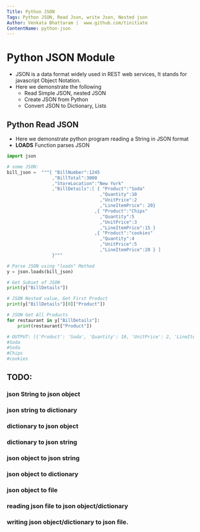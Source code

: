 ```yaml
---
Title: Python JSON
Tags: Python JSON, Read Json, write Json, Nested json
Author: Venkata Bhattaram |  www.github.com/tinitiate
ContentName: python-json
---
```


# Python JSON Module
* JSON is a data format widely used in REST web services, It stands for 
  javascript Object Notation.
* Here we demonstrate the following
  * Read Simple JSON, nested JSON
  * Create JSON from Python
  * Convert JSON to Dictionary, Lists 

## Python Read JSON
* Here we demonstrate python program reading a String in JSON format
* **LOADS** Function parses JSON
```python
import json

# some JSON:
bill_json =  """{ "BillNumber":1245
                 ,"BillTotal":3000
                 ,"StoreLocation":"New York"
                 ,"BillDetails":[ { "Product":"Soda"
                                   ,"Quantity":10
                                   ,"UnitPrice":2
                                   ,"LineItemPrice": 20}
                                 ,{ "Product":"Chips"
                                   ,"Quantity":5
                                   ,"UnitPrice":3
                                   ,"LineItemPrice":15 }
                                 ,{ "Product":"cookies"
                                   ,"Quantity":4
                                   ,"UnitPrice":5
                                   ,"LineItemPrice":20 } ]
                 }"""

# Parse JSON using "loads" Method
y = json.loads(bill_json)

# Get Subset of JSON
print(y["BillDetails"])

# JSON Nested value, Get First Product
print(y["BillDetails"][0]["Product"])

# JSON Get All Products
for restaurant in y["BillDetails"]:
    print(restaurant["Product"])

# OUTPUT: [{'Product': 'Soda', 'Quantity': 10, 'UnitPrice': 2, 'LineItemPrice': 20}, {'Product': 'Chips', 'Quantity': 5, 'UnitPrice': 3, 'LineItemPrice': 15}, {'Product': 'cookies', 'Quantity': 4, 'UnitPrice': 5, 'LineItemPrice': 20}]
#Soda
#Soda
#Chips
#cookies
```

## TODO:
### json String to json object
### json string to dictionary
### dictionary to json object
### dictionary to json string
### json object to json string
### json object to dictionary
### json object to file 
### reading json file to json object/dictionary 
### writing json object/dictionary to json file.
